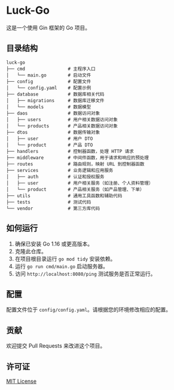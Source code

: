 # Luck-Go

这是一个使用 Gin 框架的 Go 项目。

## 目录结构

```
luck-go
├── cmd                # 主程序入口
│   └── main.go        # 启动文件
├── config             # 配置文件
│   └── config.yaml    # 配置示例
├── database           # 数据库相关代码
│   ├── migrations     # 数据库迁移文件
│   └── models         # 数据模型
├── daos               # 数据访问对象
│   ├── users          # 用户相关数据访问对象
│   └── products       # 产品相关数据访问对象
├── dtos               # 数据传输对象
│   ├── user           # 用户 DTO
│   └── product        # 产品 DTO
├── handlers           # 控制器函数，处理 HTTP 请求
├── middleware         # 中间件函数，用于请求和响应的预处理
├── routes             # 路由规则，映射 URL 到控制器函数
├── services           # 业务逻辑和应用服务
│   ├── auth           # 认证和授权服务
│   ├── user           # 用户相关服务（如注册、个人资料管理）
│   └── product        # 产品相关服务（如产品管理、下单）
├── utils              # 通用工具函数和辅助代码
├── tests              # 测试代码
└── vendor             # 第三方库代码
```

## 如何运行

1. 确保已安装 Go 1.16 或更高版本。
2. 克隆此仓库。
3. 在项目根目录运行 `go mod tidy` 安装依赖。
4. 运行 `go run cmd/main.go` 启动服务器。
5. 访问 `http://localhost:8080/ping` 测试服务是否正常运行。

## 配置

配置文件位于 `config/config.yaml`。请根据您的环境修改相应的配置。

## 贡献

欢迎提交 Pull Requests 来改进这个项目。

## 许可证

[MIT License](https://opensource.org/licenses/MIT)
